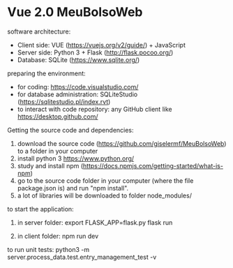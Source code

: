 # Vue 2.0 MeuBolsoWeb

software architecture:
* Client side: VUE (https://vuejs.org/v2/guide/) + JavaScript
* Server side: Python 3 + Flask (http://flask.pocoo.org/)
* Database: SQLite (https://www.sqlite.org/)


preparing the environment:
* for coding: https://code.visualstudio.com/
* for database administration: SQLiteStudio (https://sqlitestudio.pl/index.rvt)
* to interact with code repository: any GitHub client like https://desktop.github.com/

Getting the source code and dependencies:
1) download the source code (https://github.com/giselermf/MeuBolsoWeb) to a folder in your computer
2) install python 3 https://www.python.org/
3) study and install npm (https://docs.npmjs.com/getting-started/what-is-npm)
4) go to the source code folder in your computer (where the file package.json is) and run "npm install".
5) a lot of libraries will be downloaded to folder node_modules/

to start the application:
1) in server folder:
  export FLASK_APP=flask.py
  flask run
  
2) in client folder:
  npm run dev

to run unit tests:
python3 -m server.process_data.test.entry_management_test -v